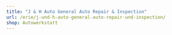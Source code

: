 ```yaml
---
title: "J & H Auto General Auto Repair & Inspection"
url: /erie/j-und-h-auto-general-auto-repair-und-inspection/
shop: Autowerkstatt
---
```

